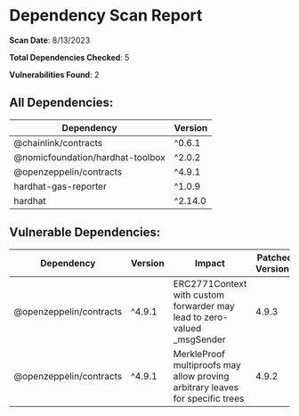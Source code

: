 # Dependency Scan Report

**Scan Date**: 8/13/2023

**Total Dependencies Checked**: 5

**Vulnerabilities Found**: 2

## All Dependencies:

| Dependency | Version |
|------------|---------|
| @chainlink/contracts | ^0.6.1 |
| @nomicfoundation/hardhat-toolbox | ^2.0.2 |
| @openzeppelin/contracts | ^4.9.1 |
| hardhat-gas-reporter | ^1.0.9 |
| hardhat | ^2.14.0 |


## Vulnerable Dependencies:

| Dependency | Version | Impact | Patched Versions | Link |
|------------|---------|-------------|------------------|------|
| @openzeppelin/contracts | ^4.9.1 | ERC2771Context with custom forwarder may lead to zero-valued _msgSender | 4.9.3 | [Details](https://github.com/advisories/GHSA-g4vp-m682-qqmp) |
| @openzeppelin/contracts | ^4.9.1 | MerkleProof multiproofs may allow proving arbitrary leaves for specific trees | 4.9.2 | [Details](https://github.com/advisories/GHSA-wprv-93r4-jj2p) |
